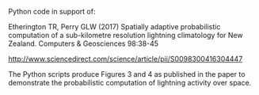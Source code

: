 Python code in support of:

Etherington TR, Perry GLW (2017) Spatially adaptive probabilistic computation of a sub-kilometre resolution lightning climatology for New Zealand. Computers & Geosciences 98:38-45

http://www.sciencedirect.com/science/article/pii/S0098300416304447

The Python scripts produce Figures 3 and 4 as published in the paper to demonstrate the probabilistic computation of lightning activity over space.

